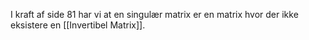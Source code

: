 I kraft af side 81 har vi at en singulær matrix er en matrix hvor der ikke eksistere en [[Invertibel Matrix]].